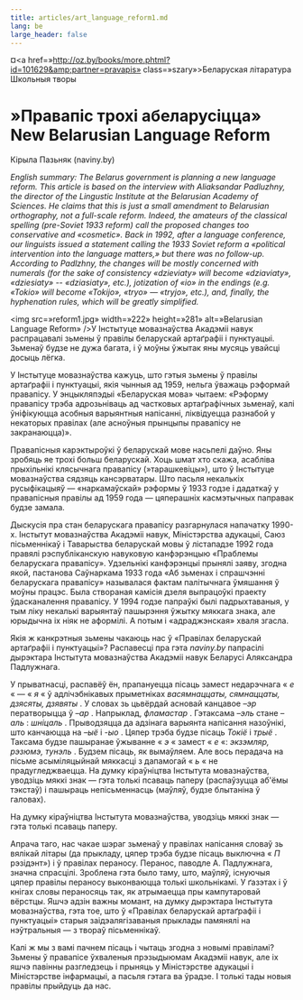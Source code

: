 ```yaml
---
title: articles/art_language_reform1.md 
lang: be
large_header: false
---
```





¤<a href=»http://oz.by/books/more.phtml?id=101629&amp;partner=pravapis» class=»szary»>Беларуская літаратура<br />
Школьныя творы</a></span>



<h1 id=»правапіс-трохі-абеларусіцца-new-belarusian-language-reform»>»Правапіс трохі абеларусіцца»<br />
New Belarusian Language Reform</h1>

Кірыла Пазьняк (naviny.by)


 *English summary: The Belarus government is planning a new language reform. This article is based on the interview with Aliaksandar Padluzhny, the director of the Lingustic Institute at the Belarusian Academy of Sciences. He claims that this is just a small amendment to Belarusian orthography, not a full-scale reform. Indeed, the amateurs of the classical spelling (pre-Soviet 1933 reform) call the proposed changes too conservative and «cosmetic». Back in 1992, after a language conference, our linguists issued a statement calling the 1933 Soviet reform a «political intervention into the language matters,» but there was no follow-up. According to Padlzhny, the changes will be mostly concerned with numerals (for the sake of consistency «dzieviaty» will become «dziaviaty», «dziesiaty» -- «dziasiaty», etc.), jotization of «io» in the endings (e.g. «Tokio» will become «Tokijo», «tryo» — «tryjo», etc.), and, finally, the hyphenation rules, which will be greatly simplified.* 


<img src=»reform1.jpg» width=»222» height=»281» alt=»Belarusian Language Reform» />У Інстытуце мовазнаўства Акадэміі навук распрацавалі зьмены ў правілы беларускай артаґрафіі і пунктуацыі. Зьменаў будзе не  дужа багата, і ў моўны ўжытак яны мусяць увайсці досыць лёгка.


У Інстытуце мовазнаўства кажуць, што гэтыя зьмены ў правілы артаґрафіі і пунктуацыі, якія чынныя ад 1959, нельга ўважаць рэформай правапісу. У энцыкляпэдыі «Беларуская мова» чытаем: «Рэформу правапісу трэба адрозьніваць ад частковых артаґрафічных зьменаў, калі ўніфікуюцца асобныя варыянтныя напісанні, ліквідуецца разнабой у некаторых правілах (але асноўныя прынцыпы правапісу не закранаюцца)».


Правапісныя карэктыроўкі ў беларускай мове насьпелі даўно. Яны зробяць яе трохі больш беларускай. Хоць шмат хто скажа, асабліва прыхільнікі клясычнага правапісу (»тарашкевіцы»), што ў Інстытуце мовазнаўства сядзяць кансэрватары. Што пасьля некалькіх русыфікацыяў — «наркамаўскай» рэформы ў 1933 годзе і дадаткаў у правапісныя правілы ад 1959 года — цяперашніх касмэтычных паправак будзе замала.


Дыскусія пра стан беларускага правапісу разгарнулася напачатку 1990-х. Інстытут мовазнаўства Акадэміі навук, Міністэрства адукацыі, Саюз пісьменнікаў і Таварыства беларускай мовы ў лістападзе 1992 года правялі рэспубліканскую навуковую канфэрэнцыю «Праблемы беларускага правапісу». Удзельнікі канфэрэнцыі прынялі заяву, згодна якой, пастанова Саўнаркама 1933 года «Аб зьменах і спрашчэнні беларускага правапісу» называлася фактам палітычнага ўмяшання ў моўны працэс. Была створаная камісія дзеля выпрацоўкі праекту ўдасканалення правапісу. У 1994 годзе папраўкі былі падрыхтаваныя, у тым ліку некалькі варыянтаў пашырэння ўжытку мяккага знака, але юрыдычна іх ніяк не аформілі. А потым і «адраджэнская» хваля згасла.


Якія ж канкрэтныя зьмены чакаюць нас ў «Правілах беларускай артаґрафіі і пунктуацыі»? Распавесці пра гэта  *naviny.by*  папрасілі дырэктара Інстытута мовазнаўства Акадэміі навук Беларусі Аляксандра Падлужнага.


У прыватнасці, распавёў ён, прапануецца пісаць замест недарэчнага « *е* « — « *я* « ў адлічэбнікавых прыметніках  *васямнаццаты, сямнаццаты, дзясяты, дзявяты* . У словах зь цьвёрдай асновай канцавое  *–эр*  ператворыцца ў  *–ар* . Напрыклад,  *фламастар* . Гэтаксама  *–эль*  стане  *–аль* :  *шніцаль* . Прыводзяцца да адзінага варыянта напісання назоўнікі, што канчаюцца на  *–ыё*  і  *-ыо* . Цяпер трэба будзе пісаць  *Токіё*  і  *трыё* . Таксама будзе пашыранае ўжыванне « *э* « замест « *е* «:  *экзэмляр, рэзюмэ, тунэль* . Будзем пісаць, як вымаўляем. Але вось перадача на пісьме асыміляцыйнай мяккасці з дапамогай « *ь* « не прадугледжваецца. На думку кіраўніцтва Інстытута мовазнаўства, уводзіць мяккі знак — гэта толькі псаваць паперу (распаўзуцца аб'ёмы тэкстаў) і пашыраць непісьменнасць (маўляў, будзе блытаніна ў галовах).


На думку кіраўніцтва Інстытута мовазнаўства, уводзіць мяккі знак — гэта толькі псаваць паперу.


Апрача таго, нас чакае шэраг зьменаў у правілах напісання словаў зь вялікай літары (да прыкладу, цяпер трэба будзе пісаць выключна « *П* рэзідэнт») і ў правілах пераносу. Перанос, паводле А. Падлужнага, значна спрасцілі. Зроблена гэта было таму, што, маўляў, існуючыя цяпер правілы пераносу выконваюцца толькі школьнікамі. У ґазэтах і ў кнігах словы пераносяць так, як атрымаецца пры кампутаровай вёрстцы. Яшчэ адзін важны момант, на думку дырэктара Інстытута мовазнаўства, гэта тое, што ў «Правілах беларускай артаґрафіі і пунктуацыі» старыя заідэалягізаваныя прыклады памянялі на нэўтральныя — з твораў пісьменнікаў.


Калі ж мы з вамі пачнем пісаць і чытаць згодна з новымі правіламі? Зьмены ў правапісе ўхваленыя прэзыдыюмам Акадэміі навук, але іх яшчэ павінны разгледзець і прыняць у Міністэрстве адукацыі і Міністэрстве інфармацыі, а пасьля гэтага ва ўрадзе. І толькі тады новыя правілы прыйдуць да нас.

